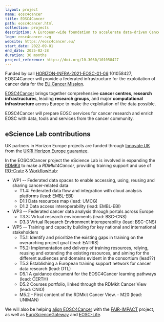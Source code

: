 ```yaml
---
layout: project
name: eosc4cancer
title: EOSC4Cancer
path: eosc4cancer.html
collection: projects
description: A European-wide foundation to accelerate data-driven Cancer Research
logo: eosc4cancer.svg
website: https://eosc4cancer.eu/
start_date: 2022-09-01
end_date: 2025-02-28
duration: 30 months
project_reference: https://doi.org/10.3030/101058427
---
```


Funded by call [HORIZON-INFRA-2021-EOSC-01-06](https://ec.europa.eu/info/funding-tenders/opportunities/portal/screen/opportunities/topic-details/horizon-infra-2021-eosc-01-06) 101058427, EOSC4Cancer will provide a federated infrastructure for the exploitation of cancer data for the [EU Cancer Mission](https://doi.org/10.2777/989951).

[EOSC4Cancer](https://eosc4cancer.eu/) brings together comprehensive **cancer centres**, **research infrastructures**, leading **research groups**, and major **computational infrastructure** across Europe to make the exploitation of the data possible.

EOSC4Cancer will prepare EOSC services for cancer research and enrich EOSC with data, tools and services from the cancer community.

## eScience Lab contributions

UK partners in Horizon Europe projects are funded through [Innovate UK](https://www.ukri.org/councils/innovate-uk/) from the [UKRI Horizon Europe guarantee](https://www.ukri.org/apply-for-funding/apply-for-horizon-europe-guarantee-funding/).

In the EOSC4Cancer project the eScience Lab is involved in expanding the [RDMKit]() to make a _RDMkit4Cancer_, providing training support and use of [RO-Crate](/products/researchobject/) & [WorkflowHub](/products/workflowhub/):

* WP1 -- Federated data spaces to enable accessing, using, reusing and sharing cancer-related data
  - T1.4: Federated data flow and integration with cloud analysis platforms (lead: EMBL-EBI)
  - D1.1 Data resources map (lead: UMCG)
  - D1.2 Data access interoperability (lead: EMBL-EBI)
* WP3 -- Federated cancer data analysis through portals across Europe
   - T3.3: Virtual research environments  (lead: BSC-CNS)
   - D3.3 Virtual Research Environment interoperability (lead: BSC-CNS)
* WP5 -- Training and capacity building for key national and international stakeholders
	- T5.1: Identify and prioritize the existing gaps in training on the overarching project goal (lead: EATRIS)
	- T5.2: Implementation and delivery of training resources, relying, reusing and extending the existing resources, and aiming for the different audiences and domains evident in the consortium (lead??)
	- T5.3 Establishing a European training support network for cancer data research (lead: DTL)
    - D5.1 A guidance document for the EOSC4Cancer learning pathways (lead: CERTH)
	- D5.2 Courses portfolio, linked through the RDMkit Cancer View (lead: CNIO)
    - M5.2 - First content of the RDMkit Cancer View. - M20 (lead: UNIMAN)

We will also be helping [align EOSC4Cancer](https://doi.org/10.5281/zenodo.6771194) with the [FAIR-IMPACT](/projects/fair-impact/) project, as well as [EuroScienceGateway](../eurosciencegateway/) and [EOSC-Life](../eosclife/).
